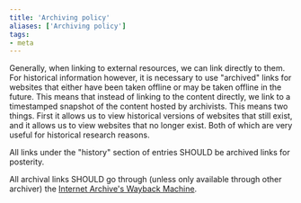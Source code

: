 ```yaml
---
title: 'Archiving policy'
aliases: ['Archiving policy']
tags:
- meta
---
```


Generally, when linking to external resources, we can link directly to them. For historical information however, it is necessary to use "archived" links for websites that either have been taken offline or may be taken offline in the future. This means that instead of linking to the content directly, we link to a timestamped snapshot of the content hosted by archivists. This means two things. First it allows us to view historical versions of websites that still exist, and it allows us to view websites that no longer exist. Both of which are very useful for historical research reasons.

All links under the "history" section of entries SHOULD be archived links for posterity.

All archival links SHOULD go through (unless only available through other archiver) the [Internet Archive's Wayback Machine](https://web.archive.org).


